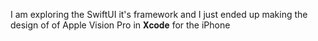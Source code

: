 I am exploring the SwiftUI it's framework and I just ended up making the design of of Apple Vision Pro in 𝐗𝐜𝐨𝐝𝐞 for the iPhone 

